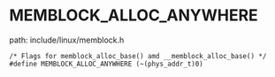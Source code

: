MEMBLOCK_ALLOC_ANYWHERE
========================================

path: include/linux/memblock.h
```
/* Flags for memblock_alloc_base() amd __memblock_alloc_base() */
#define MEMBLOCK_ALLOC_ANYWHERE (~(phys_addr_t)0)
```
